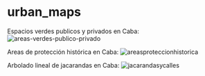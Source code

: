 # urban_maps
Espacios verdes publicos y privados en Caba:
![areas-verdes-publico-privado](https://user-images.githubusercontent.com/75874629/108915935-556faf80-760c-11eb-8664-a2ee596494e2.png)

Areas de protección histórica en Caba:
![areasproteccionhistorica](https://user-images.githubusercontent.com/75874629/112247877-c8803c00-8c33-11eb-8d58-dd96fd1552eb.png)

Arbolado lineal de jacarandas en Caba:
![jacarandasycalles](https://user-images.githubusercontent.com/75874629/112843873-75661900-9079-11eb-809c-bcfddb30f614.png)


